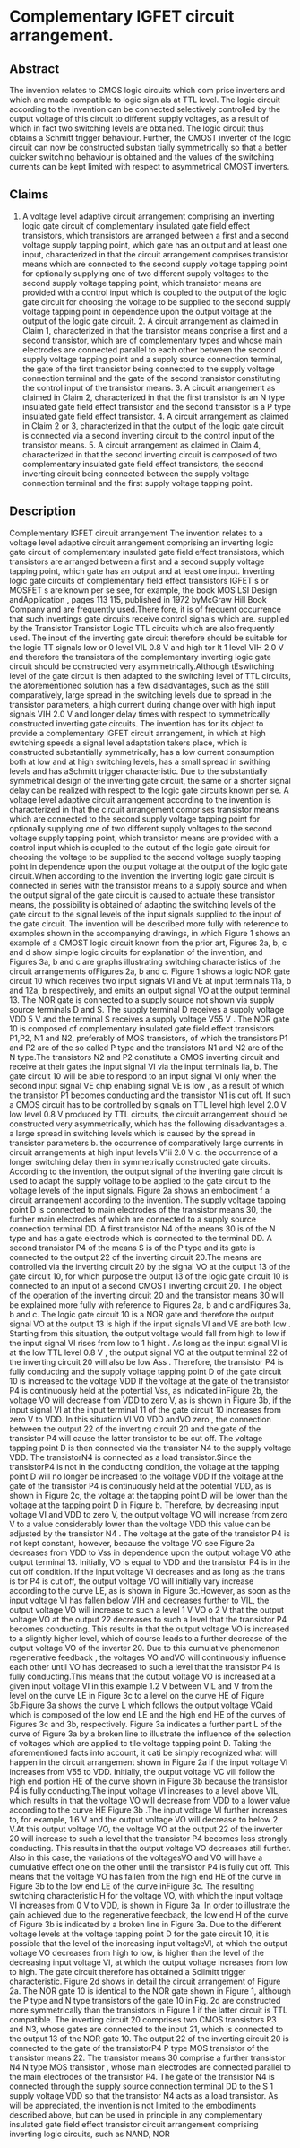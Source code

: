 # Complementary IGFET circuit arrangement.

## Abstract
The invention relates to CMOS logic circuits which com prise inverters and which are made compatible to logic sign als at TTL level. The logic circuit according to the invention can be connected selectively controlled by the output voltage of this circuit to different supply voltages, as a result of which in fact two switching levels are obtained. The logic circuit thus obtains a Schmitt trigger behaviour. Further, the CMOST inverter of the logic circuit can now be constructed substan tially symmetrically so that a better quicker switching behaviour is obtained and the values of the switching currents can be kept limited with respect to asymmetrical CMOST inverters.

## Claims
1. A voltage level adaptive circuit arrangement comprising an inverting logic gate circuit of complementary insulated gate field effect transistors, which transistors are arranged between a first and a second voltage supply tapping point, which gate has an output and at least one input, characterized in that the circuit arrangement comprises transistor means which are connected to the second supply voltage tapping point for optionally supplying one of two different supply voltages to the second supply voltage tapping point, which transistor means are provided with a control input which is coupled to the output of the logic gate circuit for choosing the voltage to be supplied to the second supply voltage tapping point in dependence upon the output voltage at the output of the logic gate circuit. 2. A circuit arrangement as claimed in Claim 1, characterized in that the transistor means conprise a first and a second transistor, which are of complementary types and whose main electrodes are connected parallel to each other between the second supply voltage tapping point and a supply source connection terminal, the gate of the first transistor being connected to the supply voltage connection terminal and the gate of the second transistor constituting the control input of the transistor means. 3. A circuit arrangement as claimed in Claim 2, characterized in that the first transistor is an N type insulated gate field effect transistor and the second transistor is a P type insulated gate field effect transistor. 4. A circuit arrangement as claimed in Claim 2 or 3, characterized in that the output of the logic gate circuit is connected via a second inverting circuit to the control input of the transistor means. 5. A circuit arrangement as claimed in Claim 4, characterized in that the second inverting circuit is composed of two complementary insulated gate field effect transistors, the second inverting circuit being connected between the supply voltage connection terminal and the first supply voltage tapping point.

## Description
Complementary IGFET circuit arrangement The invention relates to a voltage level adaptive circuit arrangement comprising an inverting logic gate circuit of complementary insulated gate field effect transistors, which transistors are arranged between a first and a second supply voltage tapping point, which gate has an output and at least one input. Inverting logic gate circuits of complementary field effect transistors IGFET s or MOSFET s are known per se see, for example, the book MOS LSI Design andApplication , pages 113 115, published in 1972 byMcGraw Hill Book Company and are frequently used.There fore, it is of frequent occurrence that such invertings gate circuits receive control signals which are. supplied by the Transistor Transistor Logic TTL circuits which are also frequently used. The input of the inverting gate circuit therefore should be suitable for the logic TT signals low or 0 level VIL 0.8 V and high tor lt 1 level VIH 2.0 V and therefore the transistors of the complementary inverting logic gate circuit should be constructed very asymmetrically.Although tEswitching level of the gate circuit is then adapted to the switching level of TTL circuits, the aforementioned solution has a few disadvantages, such as the still comparatively, large spread in the switching levels due to spread in the transistor parameters, a high current during change over with high input signals VIH 2.0 V and longer delay times with respect to symmetrically constructed inverting gate circuits. The invention has for its object to provide a complementary IGFET circuit arrangement, in which at high switching speeds a signal level adaptation takers place, which is constructed substantially symmetrically, has a low current consumption both at low and at high switching levels, has a small spread in swithing levels and has aSchmitt trigger characteristic. Due to the substantially symmetrical design of the inverting gate circuit, the same or a shorter signal delay can be realized with respect to the logic gate circuits known per se. A voltage level adaptive circuit arrangement according to the invention is characterized in that the circuit arrangement comprises transistor means which are connected to the second supply voltage tapping point for optionally supplying one of two different supply voltages to the second voltage supply tapping point, which transistor means are provided with a control input which is coupled to the output of the logic gate circuit for choosing the voltage to be supplied to the second voltage supply tapping point in dependence upon the output voltage at the output of the logic gate circuit.When according to the invention the inverting logic gate circuit is connected in series with the transistor means to a supply source and when the output signal of the gate circuit is caused to actuate these transistor means, the possibility is obtained of adapting the switching levels of the gate circuit to the signal levels of the input signals supplied to the input of the gate circuit. The invention will be described more fully with reference to examples shown in the accompanying drawings, in which Figure 1 shows an example of a CMOST logic circuit known from the prior art, Figures 2a, b, c and d show simple logic circuits for explanation of the invention, and Figures 3a, b and c are graphs illustrating switching characteristics of the circuit arrangements ofFigures 2a, b and c. Figure 1 shows a logic NOR gate circuit 10 which receives two input signals VI and VE at input terminals 11a, b and 12a, b respectively, and emits an output signal VO at the output terminal 13. The NOR gate is connected to a supply source not shown via supply source terminals D and S. The supply terminal D receives a supply voltage VDD 5 V and the terminal S receives a supply voltage V55 V . The NOR gate 10 is composed of complementary insulated gate field effect transistors P1,P2, N1 and N2, preferably of MOS transistors, of which the transistors P1 and P2 are of the so called P type and the transistors N1 and N2 are of the N type.The transistors N2 and P2 constitute a CMOS inverting circuit and receive at their gates the input signal VI via the input terminals lia, b. The gate circuit 10 will be able to respond to an input signal VI only when the second input signal VE chip enabling signal VE is low , as a result of which the transistor P1 becomes conducting and the transistor N1 is cut off. If such a CMOS circuit has to be controlled by signals on TTL level high level 2.0 V low level 0.8 V produced by TTL circuits, the circuit arrangement should be constructed very asymmetrically, which has the following disadvantages a. a large spread in switching levels which is caused by the spread in transistor parameters b. the occurrence of comparatively large currents in circuit arrangements at high input levels V1ii 2.0 V c. the occurrence of a longer switching delay then in symmetrically constructed gate circuits. According to the invention, the output signal of the inverting gate circuit is used to adapt the supply voltage to be applied to the gate circuit to the voltage levels of the input signals. Figure 2a shows an embodiment f a circuit arrangement according to the invention. The supply voltage tapping point D is connected to main electrodes of the transistor means 30, the further main electrodes of which are connected to a supply source connection terminal DD. A first transistor N4 of the means 30 is of the N type and has a gate electrode which is connected to the terminal DD. A second transistor P4 of the means S is of the P type and its gate is connected to the output 22 of the inverting circuit 20.The means are controlled via the inverting circuit 20 by the signal VO at the output 13 of the gate circuit 10, for which purpose the output 13 of the logic gate circuit 10 is connected to an input of a second CMOST inverting circuit 20. The object of the operation of the inverting circuit 20 and the transistor means 30 will be explained more fully with reference to Figures 2a, b and c andFigures 3a, b and c. The logic gate circuit 10 is a NOR gate and therefore the output signal VO at the output 13 is high if the input signals VI and VE are both low . Starting from this situation, the output voltage would fall from high to low if the input signal VI rises from low to 1 hight . As long as the input signal VI is at the low TTL level 0.8 V , the output signal VO at the output terminal 22 of the inverting circuit 20 will also be low Ass . Therefore, the transistor P4 is fully conducting and the supply voltage tapping point D of the gate circuit 10 is increased to the voltage VDD If the voltage at the gate of the transistor P4 is continuously held at the potential Vss, as indicated inFigure 2b, the voltage VO will decrease from VDD to zero V, as is shown in Figure 3b, if the input signal VI at the input terminal 11 of the gate circuit 10 increases from zero V to VDD. In this situation VI VO VDD andVO zero , the connection between the output 22 of the inverting circuit 20 and the gate of the transistor P4 will cause the latter transistor to be cut off. The voltage tapping point D is then connected via the transistor N4 to the supply voltage VDD. The transistorN4 is connected as a load transistor.Since the transistorP4 is not in the conducting condition, the voltage at the tapping point D will no longer be increased to the voltage VDD If the voltage at the gate of the transistor P4 is continuously held at the potential VDD, as is shown in Figure 2c, the voltage at the tapping point D will be lower than the voltage at the tapping point D in Figure b. Therefore, by decreasing input voltage VI and VDD to zero V, the output voltage VO will increase from zero V to a value considerably lower than the voltage VDD this value can be adjusted by the transistor N4 . The voltage at the gate of the transistor P4 is not kept constant, however, because the voltage VO see Figure 2a decreases from VDD to Vss in dependence upon the output voltage VO athe output terminal 13. Initially, VO is equal to VDD and the transistor P4 is in the cut off condition. If the input voltage VI decreases and as long as the trans is tor P4 is cut off, the output voltage VO will initially vary increase according to the curve LE, as is shown in Figure 3c.However, as soon as the input voltage VI has fallen below VIH and decreases further to VIL, the output voltage VO will increase to such a level 1 V VO o 2 V that the output voltage VO at the output 22 decreases to such a level that the transistor P4 becomes conducting. This results in that the output voltage VO is increased to a slightly higher level, which of course leads to a further decrease of the output voltage VO of the inverter 20. Due to this cumulative phenomenon regenerative feedback , the voltages VO andVO will continuously influence each other until VO has decreased to such a level that the transistor P4 is fully conducting.This means that the output voltage VO is increased at a given input voltage VI in this example 1.2 V between VIL and V from the level on the curve LE in Figure 3c to a level on the curve HE of Figure 3b.Figure 3a shows the curve L which follows the output voltage VOaid which is composed of the low end LE and the high end HE of the curves of Figures 3c and 3b, respectively. Figure 3a indicates a further part L of the curve of Figure 3a by a broken line to illustrate the influence of the selection of voltages which are applied tc tlle voltage tapping point D. Taking the aforementioned facts into account, it cati be simply recognized what will happen in the circuit arrangement shown in Figure 2a if the input voltage VI increases from V55 to VDD. Initially, the output voltage VC vill follow the high end portion HE of the curve shown in Figure 3b because the transistor P4 is fully conducting.The input voltage VI increases to a level above VIL, which results in that the voltage VO will decrease from VDD to a lower value according to the curve HE Figure 3b .The input voltage VI further increases to, for example, 1.6 V and the output voltage VO will decrease to below 2 V.At this output voltage VO, the voltage VO at the output 22 of the inverter 20 will increase to such a level that the transistor P4 becomes less strongly conducting. This results in that the output voltage VO decreases still further. Also in this case, the variations of the voltagesVO and VO will have a cumulative effect one on the other until the transistor P4 is fully cut off. This means that the voltage VO has fallen from the high end HE of the curve in Figure 3b to the low end LE of the curve inFigure 3c. The resulting switching characteristic H for the voltage VO, with which the input voltage VI increases from 0 V to VDD, is shown in Figure 3a. In order to illustrate the gain achieved due to the regenerative feedback, the low end H of the curve of Figure 3b is indicated by a broken line in Figure 3a. Due to the different voltage levels at the voltage tapping point D for the gate circuit 10, it is possible that the level of the increasing input voltageVI, at which the output voltage VO decreases from high to low, is higher than the level of the decreasing input voltage VI, at which the output voltage increases from low to high. The gate circuit therefore has obtained a Scilmitt trigger characteristic. Figure 2d shows in detail the circuit arrangement of Figure 2a. The NOR gate 10 is identical to the NOR gate shown in Figure 1, although the P type and N type transistors of the gate 10 in Fig. 2d are constructed more symmetrically than the transistors in Figure 1 if the latter circuit is TTL compatible. The inverting circuit 20 comprises two CMOS transistors P3 and N3, whose gates are connected to the input 21, which is connected to the output 13 of the NOR gate 10. The output 22 of the inverting circuit 20 is connected to the gate of the transistorP4 P type MOS transistor of the transistor means 22. The transistor means 30 comprise a further transistor N4 N type MOS transistor , whose main electrodes are connected parallel to the main electrodes of the transistor P4. The gate of the transistor N4 is connected through the supply source connection terminal DD to the S 1 supply voltage VDD so that the transistor N4 acts as a load transistor. As will be appreciated, the invention is not limited to the embodiments described above, but can be used in principle in any complementary insulated gate field effect transistor circuit arrangement comprising inverting logic circuits, such as NAND, NOR
